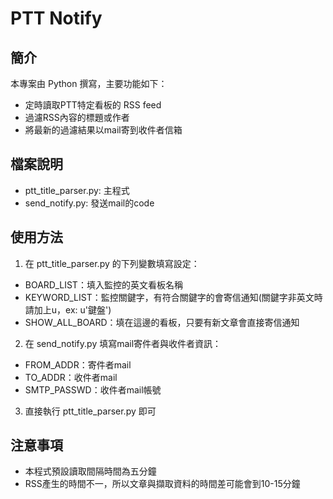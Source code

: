 # PTT Notify

## 簡介  

本專案由 Python 撰寫，主要功能如下：  
- 定時讀取PTT特定看板的 RSS feed  
- 過濾RSS內容的標題或作者  
- 將最新的過濾結果以mail寄到收件者信箱  

## 檔案說明  

- ptt_title_parser.py: 主程式
- send_notify.py: 發送mail的code  

## 使用方法  

1. 在 ptt_title_parser.py 的下列變數填寫設定：  
  - BOARD_LIST：填入監控的英文看板名稱  
  - KEYWORD_LIST：監控關鍵字，有符合關鍵字的會寄信通知(關鍵字非英文時請加上u，ex: u'鍵盤')  
  - SHOW_ALL_BOARD：填在這邊的看板，只要有新文章會直接寄信通知  

2. 在 send_notify.py 填寫mail寄件者與收件者資訊：  
  - FROM_ADDR：寄件者mail  
  - TO_ADDR：收件者mail  
  - SMTP_PASSWD：收件者mail帳號  

3. 直接執行 ptt_title_parser.py 即可  
  

## 注意事項  
- 本程式預設讀取間隔時間為五分鐘
- RSS產生的時間不一，所以文章與擷取資料的時間差可能會到10-15分鐘
